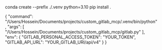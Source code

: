 conda create --prefix ./.venv python=3.10
pip install .

{
    "command": "/Users/Hossein/Documents/projects/custom_gitlab_mcp/.venv/bin/python",
    "args": [
    "/Users/Hossein/Documents/projects/custom_gitlab_mcp/gitlab.py"
    ],
    "env": {
    "GITLAB_PERSONAL_ACCESS_TOKEN": "YOUR_TOKEN",
    "GITLAB_API_URL": "YOUR_GITLAB_URI/api/v4"
    }
}